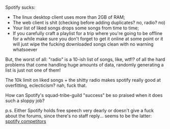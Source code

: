 Spotify sucks:
 - The linux desktop client uses more than 2GB of RAM;
 - The web client is shit (checking before adding duplicates? no, radio? no)
 - Your list of liked songs drops some songs from time to time;
 - If you carefully craft a playlist for a trip where you're going to be offline for a while make sure you don't forget to get it online at some point or it will just wipe the fucking downloaded songs clean with no warning whatsoever
 
 But, the worst of all: "radio" is a 10-ish list of songs, like, wtf!? of all the hard problems that come handling huge amounts of data, randomly generating a list is just not one of them!
 
 The 10k limit on liked songs + the shitty radio makes spotify really good at overfitting, eclecticism? nah, fuck that.
 
 How can Spotify's squad-tribe-guild "success" be so praised when it does such a sloppy job?
 
 p.s. Either Spotify holds free speech very dearly or doesn't give a fuck about the forums, since there's no staff reply... seems to be the latter: [spotify competitors](https://community.spotify.com/t5/Android/Make-the-switch-Spotify-competitors/td-p/29701)

